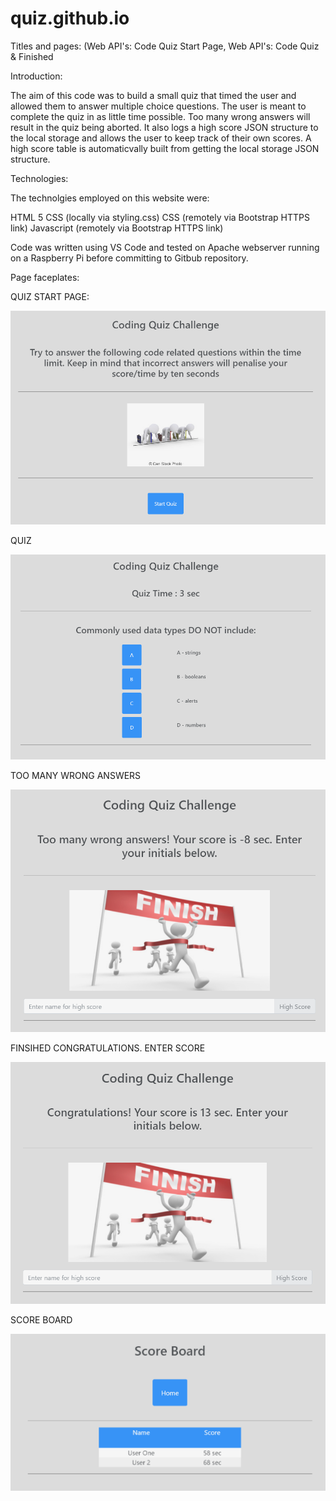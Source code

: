 # quiz.github.io

Titles and pages: (Web API's: Code Quiz Start Page, Web API's: Code Quiz & Finished

Introduction:

The aim of this code was to build a small quiz that timed the user and allowed them to answer multiple choice questions. The user is meant to complete the quiz in as little time possible. Too many wrong answers will result in the quiz being aborted. It also logs a high score JSON structure to the local storage and allows the user to keep track of their own scores. A high score table is automaticvally built from getting the local storage JSON structure.

Technologies:

The technolgies employed on this website were:

HTML 5 CSS (locally via styling.css) CSS (remotely via Bootstrap HTTPS link) Javascript (remotely via Bootstrap HTTPS link)

Code was written using VS Code and tested on Apache webserver running on a Raspberry Pi before committing to Gitbub repository.

Page faceplates:

QUIZ START PAGE:

![Web API's: Code Quiz Start Page](https://github.com/geckogrpautomation/quiz.github.io/blob/main/Web%20API's%20-%20Code%20Quiz%20Start%20Page.png?raw=true)

QUIZ

![Web API's: Code Quiz](https://github.com/geckogrpautomation/quiz.github.io/blob/main/Web%20API's%20-%20Code%20Quiz%20Example.png?raw=true)

TOO MANY WRONG ANSWERS

![Finished - Too Many Wrong Answers](https://github.com/geckogrpautomation/quiz.github.io/blob/main/Finished%20-%20Too%20Many%20Wrong%20Answers.png?raw=true)

FINSIHED CONGRATULATIONS. ENTER SCORE

![Finished - Congratulations](https://github.com/geckogrpautomation/quiz.github.io/blob/main/Finished%20-%20Congratulations.png?raw=true)

SCORE BOARD

![High Score](https://github.com/geckogrpautomation/quiz.github.io/blob/main/highscore.png?raw=true)
